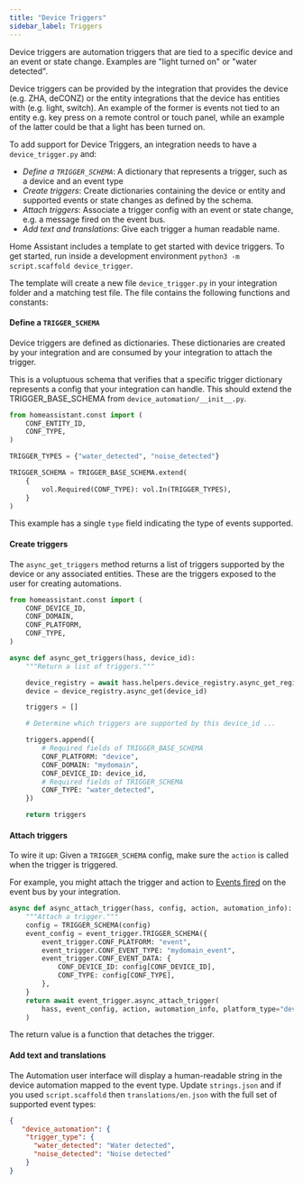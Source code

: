 ```yaml
---
title: "Device Triggers"
sidebar_label: Triggers
---
```


Device triggers are automation triggers that are tied to a specific device and an event or state change. Examples are "light turned on" or "water detected".

Device triggers can be provided by the integration that provides the device (e.g. ZHA, deCONZ) or the entity integrations that the device has entities with (e.g. light, switch).  An example of the former is events not tied to an entity e.g. key press on a remote control or touch panel, while an example of the latter could be that a light has been turned on.

To add support for Device Triggers, an integration needs to have a `device_trigger.py` and:

- *Define a `TRIGGER_SCHEMA`*: A dictionary that represents a trigger, such as a device and an event type
- *Create triggers*: Create dictionaries containing the device or entity and supported events or state changes as defined by the schema.
- *Attach triggers*: Associate a trigger config with an event or state change, e.g. a message fired on the event bus.
- *Add text and translations*: Give each trigger a human readable name. 

Home Assistant includes a template to get started with device triggers. To get started, run inside a development environment `python3 -m script.scaffold device_trigger`.

The template will create a new file `device_trigger.py` in your integration folder and a matching test file. The file contains the following functions and constants:


#### Define a `TRIGGER_SCHEMA`

Device triggers are defined as dictionaries. These dictionaries are created by your integration and are consumed by your integration to attach the trigger.

This is a voluptuous schema that verifies that a specific trigger dictionary represents a config that your integration can handle. This should extend the TRIGGER_BASE_SCHEMA from `device_automation/__init__.py`.

```python
from homeassistant.const import (
    CONF_ENTITY_ID,
    CONF_TYPE,
)

TRIGGER_TYPES = {"water_detected", "noise_detected"}

TRIGGER_SCHEMA = TRIGGER_BASE_SCHEMA.extend(
    {
        vol.Required(CONF_TYPE): vol.In(TRIGGER_TYPES),
    }
)
```

This example has a single `type` field indicating the type of events supported.

#### Create triggers

The `async_get_triggers` method returns a list of triggers supported by the device or any associated entities. These are the triggers exposed to the user for creating automations.

```python
from homeassistant.const import (
    CONF_DEVICE_ID,
    CONF_DOMAIN,
    CONF_PLATFORM,
    CONF_TYPE,
)

async def async_get_triggers(hass, device_id):
    """Return a list of triggers."""

    device_registry = await hass.helpers.device_registry.async_get_registry()
    device = device_registry.async_get(device_id)

    triggers = []

    # Determine which triggers are supported by this device_id ...

    triggers.append({
        # Required fields of TRIGGER_BASE_SCHEMA
        CONF_PLATFORM: "device",
        CONF_DOMAIN: "mydomain",
        CONF_DEVICE_ID: device_id,
        # Required fields of TRIGGER_SCHEMA
        CONF_TYPE: "water_detected",
    })

    return triggers
```

#### Attach triggers

To wire it up: Given a `TRIGGER_SCHEMA` config, make sure the `action` is called when the trigger is triggered.

For example, you might attach the trigger and action to [Events fired](integration_events.md) on the event bus by your integration.

```python
async def async_attach_trigger(hass, config, action, automation_info):
    """Attach a trigger."""
    config = TRIGGER_SCHEMA(config)
    event_config = event_trigger.TRIGGER_SCHEMA({
        event_trigger.CONF_PLATFORM: "event",
        event_trigger.CONF_EVENT_TYPE: "mydomain_event",
        event_trigger.CONF_EVENT_DATA: {
            CONF_DEVICE_ID: config[CONF_DEVICE_ID],
            CONF_TYPE: config[CONF_TYPE],
        },
    }
    return await event_trigger.async_attach_trigger(
        hass, event_config, action, automation_info, platform_type="device"
    )
```

The return value is a function that detaches the trigger.

#### Add text and translations

The Automation user interface will display a human-readable string in the device automation mapped to the event
type.  Update `strings.json` and if you used `script.scaffold` then `translations/en.json` with the full set of supported event types:

```json
{
   "device_automation": {
    "trigger_type": {
      "water_detected": "Water detected",
      "noise_detected": "Noise detected"
    }
}
```
